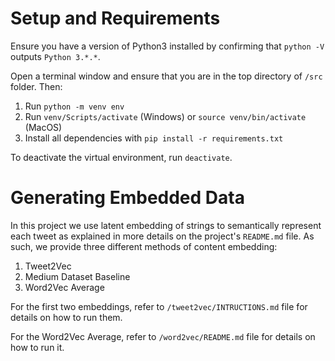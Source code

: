 # Setup and Requirements

Ensure you have a version of Python3 installed by confirming that `python -V` outputs `Python 3.*.*`.

Open a terminal window and ensure that you are in the top directory of `/src` folder. Then:

1. Run `python -m venv env`
2. Run `venv/Scripts/activate` (Windows) or `source venv/bin/activate` (MacOS)
3. Install all dependencies with `pip install -r requirements.txt`

To deactivate the virtual environment, run `deactivate`.

# Generating Embedded Data

In this project we use latent embedding of strings to semantically represent each tweet as explained in more details on the project's `README.md` file. As such, we provide three different methods of content embedding:

1. Tweet2Vec
2. Medium Dataset Baseline
3. Word2Vec Average

For the first two embeddings, refer to `/tweet2vec/INTRUCTIONS.md` file for details on how to run them.

For the Word2Vec Average, refer to `/word2vec/README.md` file for details on how to run it.
